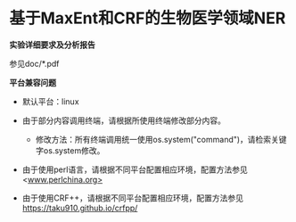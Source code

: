 # 基于MaxEnt和CRF的生物医学领域NER

**实验详细要求及分析报告**

参见doc/*.pdf

**平台兼容问题**

- 默认平台：linux

- 由于部分内容调用终端，请根据所使用终端修改部分内容。
  - 修改方法：所有终端调用统一使用os.system("command")，请检索关键字os.system修改。
- 由于使用perl语言，请根据不同平台配置相应环境，配置方法参见 <www.perlchina.org>
- 由于使用CRF++，请根据不同平台配置相应环境，配置方法参见 <https://taku910.github.io/crfpp/>

